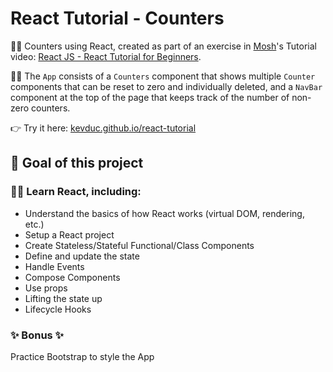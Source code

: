 # React Tutorial - Counters

👨‍🏫 Counters using React, created as part of an exercise in [Mosh](https://codewithmosh.com/)'s Tutorial video: [React JS - React Tutorial for Beginners](https://youtu.be/Ke90Tje7VS0).  

👨‍💻 The `App` consists of a `Counters` component that shows multiple `Counter` components that can be reset to zero and individually deleted, and a `NavBar` component at the top of the page that keeps track of the number of non-zero counters.  

👉 Try it here: [kevduc.github.io/react-tutorial](http://kevduc.github.io/react-tutorial)

## 🎯 Goal of this project

### 👨‍🎓 Learn React, including:

- Understand the basics of how React works (virtual DOM, rendering, etc.)
- Setup a React project
- Create Stateless/Stateful Functional/Class Components
- Define and update the state
- Handle Events
- Compose Components
- Use props
- Lifting the state up
- Lifecycle Hooks

### ✨ **Bonus** ✨  
Practice Bootstrap to style the App
